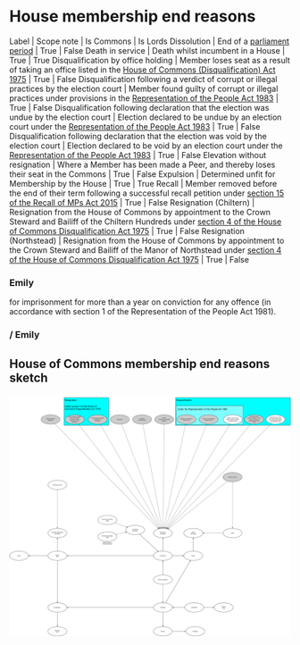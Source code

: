 # House membership end reasons

Label | Scope note | Is Commons | Is Lords
Dissolution | End of a [parliament period](https://ukparliament.github.io/ontologies/time-period/time-period-ontology#d4e177) | True | False
Death in service | Death whilst incumbent in a House | True | True
Disqualification by office holding | Member loses seat as a result of taking an office listed in the [House of Commons (Disqualification) Act 1975](https://www.legislation.gov.uk/ukpga/1975/24/contents) | True | False
Disqualification following a verdict of corrupt or illegal practices by the election court  | Member found guilty of corrupt or illegal practices under provisions in the [Representation of the People Act 1983](https://www.legislation.gov.uk/ukpga/1983/2) | True | False
Disqualification following declaration that the election was undue by the election court | Election declared to be undue by an election court under the [Representation of the People Act 1983](https://www.legislation.gov.uk/ukpga/1983/2) | True | False
Disqualification following declaration that the election was void by the election court | Election declared  to be void by an election court under the [Representation of the People Act 1983](https://www.legislation.gov.uk/ukpga/1983/2) | True | False
Elevation without resignation | Where a Member has been made a Peer, and thereby loses their seat in the Commons | True | False
Expulsion | Determined unfit for Membership by the House | True | True
Recall | Member removed before the end of their term following a successful recall petition under [section 15 of the Recall of MPs Act 2015](https://www.legislation.gov.uk/ukpga/2015/25/section/15/enacted) | True | False
Resignation (Chiltern) | Resignation from the House of Commons by appointment to the Crown Steward and Bailiff of the Chiltern Hundreds under [section 4 of the House of Commons Disqualification Act 1975](https://www.legislation.gov.uk/ukpga/1975/24/section/4) | True | False
Resignation (Northstead) | Resignation from the House of Commons by appointment to the Crown Steward and Bailiff of the Manor of Northstead under [section 4 of the House of Commons Disqualification Act 1975](https://www.legislation.gov.uk/ukpga/1975/24/section/4) | True | False



### Emily




for imprisonment for more than a year on conviction for any offence (in accordance with section 1 of the Representation of the People Act 1981).








### / Emily







## House of Commons membership end reasons sketch

[![House of Commons House membership end reasons](end-reasons.svg)](end-reasons.svg)